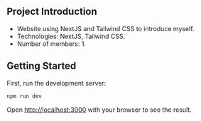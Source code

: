 ## Project Introduction

- Website using NextJS and Tailwind CSS to introduce myself.
- Technologies: NextJS, Tailwind CSS.
- Number of members: 1.

## Getting Started

First, run the development server:

```bash
npm run dev
```

Open [http://localhost:3000](http://localhost:3000) with your browser to see the result.
